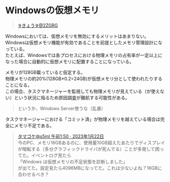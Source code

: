 # Windowsの仮想メモリ

> [✞きょう✞@2ZGRG](https://twitter.com/2ZGRG/status/1583990609433358336)

Windowsにおいては、仮想メモリを無効にするメリットはあまりない。  
Windowsは仮想メモリ機能が有効であることを前提としたメモリ管理設計になっている。  
たとえば、Windowsでは各プロセスにおける物理メモリの占有率が一定以上になった場合に自動的に仮想メモリに配置することになっている。  

メモリが128GB載っていると仮定する。  
物理メモリの約20%(128GB*0.2=24GB)が仮想メモリ分として使われたりすることになる。  
この場合、タスクマネージャーを監視しても物理メモリが見えている（が使えない）という状況に陥るため原因調査が難航する可能性がある。

> というか、Windows Server使うな（乱暴）

タスクマネージャーにおける「コミット済」が物理メモリを越えている場合は完全にメモリ不足である。

> [タマゴケ@s5ml 午前1:50 · 2023年1月22日](https://twitter.com/s5ml/status/1616840754927906816)  
> 今のPC、メモリ16GBあるのに、使用量10GB超えたあたりでディスプレイが暗転する（多分グラフィックドライバが死んでる）ことが多発して困ってた。イベントログ見たら  
>「Windows は仮想メモリの不足状態を診断しました」  
> が出てた。設定見たら4096MBになってた。これは少ないよね？16GBに合わせるべき？
